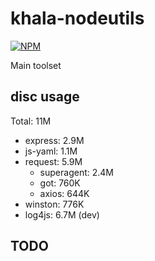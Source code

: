 # khala-nodeutils

[![NPM](https://nodei.co/npm/khala-nodeutils.png)](https://nodei.co/npm/khala-nodeutils/)

Main toolset

## disc usage
Total: 11M
- express:  2.9M
- js-yaml:  1.1M
- request:  5.9M
    - superagent:   2.4M
    - got:          760K 
    - axios:        644K
- winston:  776K
- log4js:   6.7M    (dev)

## TODO
